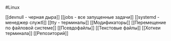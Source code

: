 #Linux

[[devnull - черная дыра]]
[[jobs - все запущенные задачи]]
[[systemd - менеджер служб]]
[[tty - терминалы]]
[[Модификаторы]]
[[Перемещение по файловой системе]]
[[Псевдофайлы]]
[[Текстовые файлы]]
[[Хоткеи терминала]]
[[Репозиторий]]